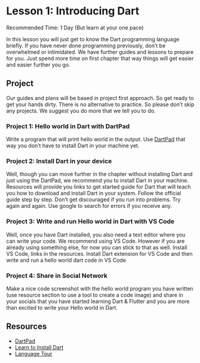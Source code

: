 # Lesson 1: Introducing Dart
Recommended Time: 1 Day (But learn at your one pace)

In this lesson you will just get to know the Dart programming language briefly. If you have never done programming previously, don’t be overwhelmed or intimidated. We have further guides and lessons to prepare for you. Just spend more time on first chapter that way things will get easier and easier further you go.

## Project

Our guides and plans will be based in project first approach. So get ready to get your hands dirty. There is no alternative to practice. So please don’t skip any projects. We suggest you do more that we tell you to do.

### Project 1: Hello world in Dart with DartPad

Write a program that will print hello world in the output. Use [DartPad](https://dartpad.dev) that way you don’t have to install Dart in your machine yet.

### Project 2: Install Dart in your device

Well, though you can move further in the chapter without installing Dart and just using the DartPad, we recommend you to install Dart in your machine. Resources will provide you links to get started guide for Dart that will teach you how to download and install Dart in your system. Follow the official guide step by step. Don’t get discouraged if you run into problems. Try again and again. Use google to search for errors if you receive any.

### Project 3: Write and run Hello world in Dart with VS Code

Well, once you have Dart installed, you also need a text editor where you can write your code. We recommend using VS Code. However if you are already using something else, for now you can stick to that as well. Install VS Code, links in the resources. Install Dart extension for VS Code and then write and run a hello world dart code in VS Code

### Project 4: Share in Social Network

Make a nice code screenshot with the hello world program you have written (use resource section to use a tool to create a code image) and share in your socials that you have started learning Dart & Flutter and you are more than excited to write your Hello world in Dart.

## Resources

- [DartPad](https://dartpad.dev)
- [Learn to Install Dart](https://dart.dev/get-dart)
- [Language Tour](https://dart.dev/guides/language/language-tour)